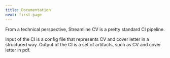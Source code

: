 ```yaml
---
title: Documentation
next: first-page
---
```


From a technical perspective, Streamline CV is a pretty standard CI pipeline.

Input of the CI is a config file that represents CV and cover letter in a structured way.
Output of the CI is a set of artifacts, such as CV and cover letter in pdf.